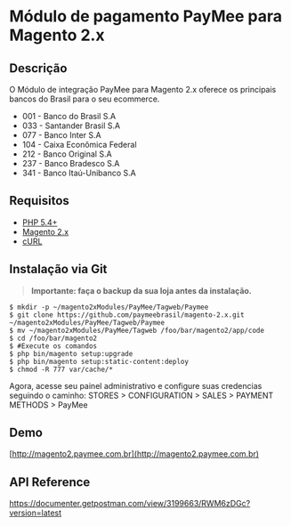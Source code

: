 # Módulo de pagamento PayMee para Magento 2.x

## Descrição

O Módulo de integração PayMee para Magento 2.x oferece os principais bancos do Brasil para o seu ecommerce.

- 001 - Banco do Brasil S.A
- 033 - Santander Brasil S.A
- 077 - Banco Inter S.A
- 104 - Caixa Econômica Federal
- 212 - Banco Original S.A
- 237 - Banco Bradesco S.A
- 341 - Banco Itaú-Unibanco S.A

## Requisitos
- [PHP 5.4+](https://www.php.net)
- [Magento 2.x](https://magento.com/tech-resources/download)
- [cURL](https://www.php.net/manual/en/book.curl.php)

## Instalação via Git
> **Importante: faça o backup da sua loja antes da instalação.**

    $ mkdir -p ~/magento2xModules/PayMee/Tagweb/Paymee
    $ git clone https://github.com/paymeebrasil/magento-2.x.git ~/magento2xModules/PayMee/Tagweb/Paymee
    $ mv ~/magento2xModules/PayMee/Tagweb /foo/bar/magento2/app/code
    $ cd /foo/bar/magento2
    $ #Execute os comandos
    $ php bin/magento setup:upgrade
    $ php bin/magento setup:static-content:deploy
    $ chmod -R 777 var/cache/*

Agora, acesse seu painel administrativo e configure suas credencias seguindo o caminho: STORES > CONFIGURATION > SALES > PAYMENT METHODS > PayMee


## Demo
[http://magento2.paymee.com.br](http://magento2.paymee.com.br)

## API Reference
https://documenter.getpostman.com/view/3199663/RWM6zDGc?version=latest

